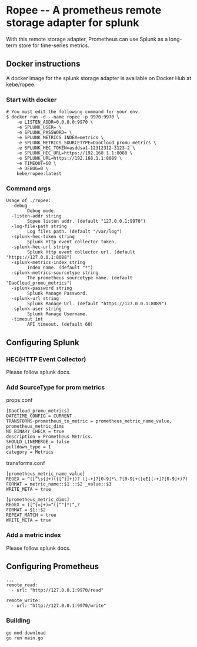 # Ropee -- A prometheus remote storage adapter for splunk

With this remote storage adapter, Prometheus can use Splunk as a long-term store for time-series metrics.


## Docker instructions

A docker image for the splunk storage adapter is available on Docker Hub at kebe/ropee.

### Start with docker

```console
# You must edit the following command for your env.
$ docker run -d --name ropee -p 9970:9970 \
    -e LISTEN_ADDR=0.0.0.0:9970 \
    -e SPLUNK_USER= \
    -e SPLUNK_PASSWORD= \
    -e SPLUNK_METRICS_INDEX=metrics \
    -e SPLUNK_METRICS_SOURCETYPE=DaoCloud_promu_metrics \
    -e SPLUNK_HEC_TOKEN=asddsa1-12312312-3123-2 \
    -e SPLUNK_HEC_URL=https://192.168.1.1:8088 \
    -e SPLUNK_URL=https://192.168.1.1:8089 \
    -e TIMEOUT=60 \
    -e DEBUG=0 \
    kebe/ropee:latest
```

### Command args
```
Usage of ./ropee:
  -debug
    	Debug mode.
  -listen-addr string
    	Sopee listen addr. (default "127.0.0.1:9970")
  -log-file-path string
    	Log files path. (default "/var/log")
  -splunk-hec-token string
    	Splunk Http event collector token.
  -splunk-hec-url string
    	Splunk Http event collector url. (default "https://127.0.0.1:8088")
  -splunk-metrics-index string
    	Index name. (default "*")
  -splunk-metrics-sourcetype string
    	The prometheus sourcetype name. (default "DaoCloud_promu_metrics")
  -splunk-password string
    	Splunk Manage Password.
  -splunk-url string
    	Splunk Manage Url. (default "https://127.0.0.1:8089")
  -splunk-user string
    	Splunk Manage Username.
  -timeout int
    	API timeout. (default 60)
```

## Configuring Splunk

### HEC(HTTP Event Collector)
Please follow splunk docs.

### Add SourceType for prom metrics

props.conf

```
[DaoCloud_promu_metrics]
DATETIME_CONFIG = CURRENT
TRANSFORMS-prometheus_to_metric = prometheus_metric_name_value, prometheus_metric_dims
NO_BINARY_CHECK = true
description = Prometheus Metrics.
SHOULD_LINEMERGE = false
pulldown_type = 1
category = Metrics
```

transforms.conf
```
[prometheus_metric_name_value]
REGEX = ^([^\s{]+)({[^}]+})? ([-+]?[0-9]*\.?[0-9]+([eE][-+]?[0-9]+)?)
FORMAT = metric_name::$1 ::$2 _value::$3
WRITE_META = true

[prometheus_metric_dims]
REGEX = ([^{=]+)="([^"]*)",?
FORMAT = $1::$2
REPEAT_MATCH = true
WRITE_META = true
```

### Add a metric index
Please follow splunk docs.


## Configuring Prometheus

```
...
remote_read:
  - url: "http://127.0.0.1:9970/read"

remote_write:
  - url: "http://127.0.0.1:9970/write"

```

### Building

```
go mod download
go run main.go
```
